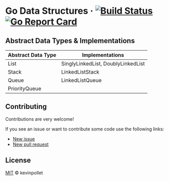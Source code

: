 # Go Data Structures &middot; [![Build Status](https://dev.azure.com/kevinpollet/go-datastructures/_apis/build/status/kevinpollet.go-datastructures?branchName=master)](https://dev.azure.com/kevinpollet/go-datastructures/_build/latest?definitionId=7&branchName=master) [![Go Report Card](https://goreportcard.com/badge/github.com/kevinpollet/go-datastructures)](https://goreportcard.com/report/github.com/kevinpollet/go-datastructures)

## Abstract Data Types & Implementations

| Abstract Data Type | Implementations                    |
| ------------------ | ---------------------------------- |
| List               | SinglyLinkedList, DoublyLinkedList |
| Stack              | LinkedListStack                    |
| Queue              | LinkedListQueue                    |
| PriorityQueue      |                                    |

## Contributing

Contributions are very welcome!

If you see an issue or want to contribute some code use the following links:

- [New issue](https://github.com/kevinpollet/go-datastructures/issues/new)
- [New pull request](https://github.com/kevinpollet/go-datastructures/pulls)

## License

[MIT](./LICENSE.md) © kevinpollet
